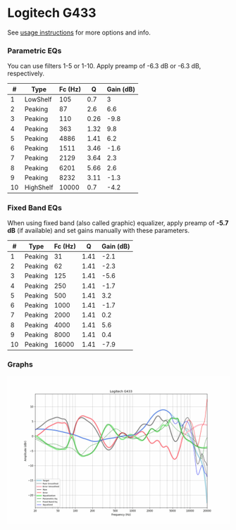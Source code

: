 # Logitech G433
See [usage instructions](https://github.com/jaakkopasanen/AutoEq#usage) for more options and info.

### Parametric EQs
You can use filters 1-5 or 1-10. Apply preamp of -6.3 dB or -6.3 dB, respectively.

|   # | Type      |   Fc (Hz) |    Q |   Gain (dB) |
|-----|-----------|-----------|------|-------------|
|   1 | LowShelf  |       105 | 0.7  |         3   |
|   2 | Peaking   |        87 | 2.6  |         6.6 |
|   3 | Peaking   |       110 | 0.26 |        -9.8 |
|   4 | Peaking   |       363 | 1.32 |         9.8 |
|   5 | Peaking   |      4886 | 1.41 |         6.2 |
|   6 | Peaking   |      1511 | 3.46 |        -1.6 |
|   7 | Peaking   |      2129 | 3.64 |         2.3 |
|   8 | Peaking   |      6201 | 5.66 |         2.6 |
|   9 | Peaking   |      8232 | 3.11 |        -1.3 |
|  10 | HighShelf |     10000 | 0.7  |        -4.2 |

### Fixed Band EQs
When using fixed band (also called graphic) equalizer, apply preamp of **-5.7 dB** (if available) and set gains manually with these parameters.

|   # | Type    |   Fc (Hz) |    Q |   Gain (dB) |
|-----|---------|-----------|------|-------------|
|   1 | Peaking |        31 | 1.41 |        -2.1 |
|   2 | Peaking |        62 | 1.41 |        -2.3 |
|   3 | Peaking |       125 | 1.41 |        -5.6 |
|   4 | Peaking |       250 | 1.41 |        -1.7 |
|   5 | Peaking |       500 | 1.41 |         3.2 |
|   6 | Peaking |      1000 | 1.41 |        -1.7 |
|   7 | Peaking |      2000 | 1.41 |         0.2 |
|   8 | Peaking |      4000 | 1.41 |         5.6 |
|   9 | Peaking |      8000 | 1.41 |         0.4 |
|  10 | Peaking |     16000 | 1.41 |        -7.9 |

### Graphs
![](./Logitech%20G433.png)
